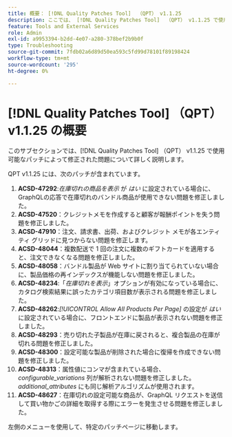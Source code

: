 ```yaml
---
title: 概要： [!DNL Quality Patches Tool]  （QPT） v1.1.25
description: ここでは、 [!DNL Quality Patches Tool]  （QPT） v1.1.25 で使用可能なパッチによって修正された問題について詳しく説明します。
feature: Tools and External Services
role: Admin
exl-id: a9953394-b2dd-4e07-a280-378bef2b9b0f
type: Troubleshooting
source-git-commit: 7fdb02a6d89d50ea593c5fd99d78101f89198424
workflow-type: tm+mt
source-wordcount: '295'
ht-degree: 0%

---
```


# [!DNL Quality Patches Tool] （QPT） v1.1.25 の概要

このサブセクションでは、[!DNL Quality Patches Tool] （QPT） v1.1.25 で使用可能なパッチによって修正された問題について詳しく説明します。

QPT v1.1.25 には、次のパッチが含まれています。

1. **ACSD-47292**:*在庫切れの商品を表示* が *はい* に設定されている場合に、GraphQLの応答で在庫切れのバンドル商品が使用できない問題を修正しました。
1. **ACSD-47520**：クレジットメモを作成すると顧客が報酬ポイントを失う問題を修正しました。
1. **ACSD-47910**：注文、請求書、出荷、およびクレジット メモが各エンティティ グリッドに見つからない問題を修正します。
1. **ACSD-48044**：複数配送で 1 回の注文に複数のギフトカードを適用すると、注文できなくなる問題を修正しました。
1. **ACSD-48058**：バンドル製品が Web サイトに割り当てられていない場合に、製品価格の再インデックスが機能しない問題を修正しました。
1. **ACSD-48234**:「*在庫切れを表示*」オプションが有効になっている場合に、カタログ検索結果に誤ったカテゴリ項目数が表示される問題を修正しました。
1. **ACSD-48262**:*[!UICONTROL Allow All Products Per Page]* の設定が *はい* に設定されている場合に、フロントエンドに製品が表示されない問題を修正しました。
1. **ACSD-48293**：売り切れた子製品が在庫に戻されると、複合製品の在庫が切れる問題を修正しました。
1. **ACSD-48300**：設定可能な製品が削除された場合に復帰を作成できない問題を修正しました。
1. **ACSD-48313**：属性値にコンマが含まれている場合、*configurable_variations* 列が解析されない問題を修正しました。 *additional_attributes* にも同じ解析アルゴリズムが使用されます。
1. **ACSD-48627**：在庫切れの設定可能な商品が、GraphQL リクエストを送信して買い物かごの詳細を取得する際にエラーを発生させる問題を修正しました。

左側のメニューを使用して、特定のパッチページに移動します。
